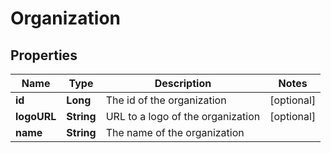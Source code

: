 
# Organization

## Properties
Name | Type | Description | Notes
------------ | ------------- | ------------- | -------------
**id** | **Long** | The id of the organization |  [optional]
**logoURL** | **String** | URL to a logo of the organization |  [optional]
**name** | **String** | The name of the organization | 




